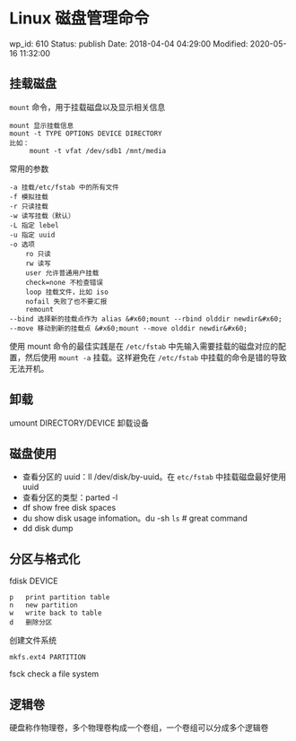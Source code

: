 # Linux 磁盘管理命令

wp_id: 610
Status: publish
Date: 2018-04-04 04:29:00
Modified: 2020-05-16 11:32:00

## 挂载磁盘

`mount` 命令，用于挂载磁盘以及显示相关信息

```
mount 显示挂载信息
mount -t TYPE OPTIONS DEVICE DIRECTORY
比如：
     mount -t vfat /dev/sdb1 /mnt/media
```

常用的参数

```
-a 挂载/etc/fstab 中的所有文件
-f 模拟挂载
-r 只读挂载
-w 读写挂载（默认）
-L 指定 lebel
-u 指定 uuid
-o 选项
    ro 只读
    rw 读写
    user 允许普通用户挂载
    check=none 不检查错误
    loop 挂载文件，比如 iso
    nofail 失败了也不要汇报
    remount
--bind 选择新的挂载点作为 alias &#x60;mount --rbind olddir newdir&#x60;
--move 移动到新的挂载点 &#x60;mount --move olddir newdir&#x60;
```

使用 mount 命令的最佳实践是在 `/etc/fstab` 中先输入需要挂载的磁盘对应的配置，然后使用 `mount -a` 挂载。这样避免在 `/etc/fstab` 中挂载的命令是错的导致无法开机。

## 卸载

umount DIRECTORY/DEVICE 卸载设备

## 磁盘使用

* 查看分区的 uuid：ll /dev/disk/by-uuid。在 `etc/fstab` 中挂载磁盘最好使用 uuid
* 查看分区的类型：parted -l
* df show free disk spaces
* du show disk usage infomation。du -sh `ls`  # great command
* dd disk dump

## 分区与格式化

fdisk DEVICE

```	
p	print partition table
n	new partition
w	write back to table
d	删除分区
```
	
创建文件系统

```
mkfs.ext4 PARTITION
```

fsck check a file system

## 逻辑卷

硬盘称作物理卷，多个物理卷构成一个卷组，一个卷组可以分成多个逻辑卷